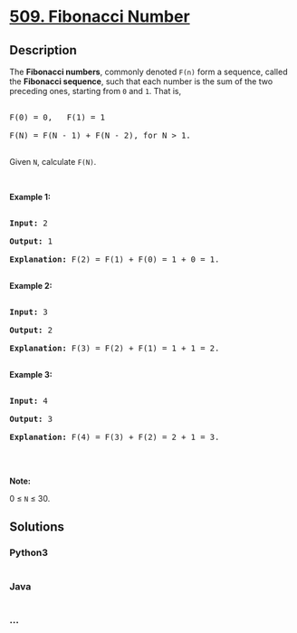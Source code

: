 # [509. Fibonacci Number](https://leetcode.com/problems/fibonacci-number)

## Description
<p>The&nbsp;<b>Fibonacci numbers</b>, commonly denoted&nbsp;<code>F(n)</code>&nbsp;form a sequence, called the&nbsp;<b>Fibonacci sequence</b>, such that each number is the sum of the two preceding ones, starting from <code>0</code> and <code>1</code>. That is,</p>

<pre>
F(0) = 0,&nbsp; &nbsp;F(1)&nbsp;= 1
F(N) = F(N - 1) + F(N - 2), for N &gt; 1.
</pre>

<p>Given <code>N</code>, calculate <code>F(N)</code>.</p>

<p>&nbsp;</p>

<p><strong>Example 1:</strong></p>

<pre>
<strong>Input:</strong> 2
<strong>Output:</strong> 1
<strong>Explanation:</strong> F(2) = F(1) + F(0) = 1 + 0 = 1.
</pre>

<p><strong>Example 2:</strong></p>

<pre>
<strong>Input:</strong> 3
<strong>Output:</strong> 2
<strong>Explanation:</strong> F(3) = F(2) + F(1) = 1 + 1 = 2.
</pre>

<p><strong>Example 3:</strong></p>

<pre>
<strong>Input:</strong> 4
<strong>Output:</strong> 3
<strong>Explanation:</strong> F(4) = F(3) + F(2) = 2 + 1 = 3.
</pre>

<p>&nbsp;</p>

<p><strong>Note:</strong></p>

<p>0 &le; <code>N</code> &le; 30.</p>



## Solutions


### Python3

```python

```

### Java

```java

```

### ...
```

```
